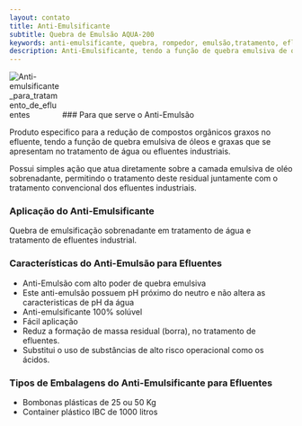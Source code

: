 ```yaml
---
layout: contato
title: Anti-Emulsificante
subtitle: Quebra de Emulsão AQUA-200
keywords: anti-emulsificante, quebra, rompedor, emulsão,tratamento, efluentes
description: Anti-Emulsificante, tendo a função de quebra emulsiva de óleos e graxas que se apresentam no tratamento de água ou efluentes industriais.
---
```

<img class="img-responsive pull-right" style="max-width: 90;" src="../../website/images/Anti-emulsificante_oleo_tratamento_efluentes.jpg" alt="Anti-emulsificante_para_tratamento_de_efluentes">
### Para que serve o Anti-Emulsão

Produto especifico para a redução de compostos orgânicos graxos no efluente, tendo a função de quebra  emulsiva de óleos e graxas que se apresentam no tratamento de água ou efluentes industriais.

Possui simples ação que atua diretamente sobre a camada emulsiva de oléo sobrenadante, permitindo o tratamento deste residual juntamente com o tratamento convencional dos efluentes industriais.

### Aplicação do Anti-Emulsificante
Quebra de emulsificação sobrenadante em tratamento de água e tratamento de efluentes industrial.

### Características do Anti-Emulsão para Efluentes

- Anti-Emulsão com alto poder de quebra emulsiva
- Este anti-emulsão possuem pH próximo do neutro e não altera as caracteristicas de pH da água
- Anti-emulsificante 100% solúvel
- Fácil aplicação
- Reduz a formação de massa residual (borra), no tratamento de efluentes.
- Substitui o uso de substâncias de alto risco operacional como os ácidos.

### Tipos de Embalagens do Anti-Emulsificante para Efluentes

- Bombonas plásticas de 25 ou 50 Kg
- Container plástico IBC de 1000 litros

